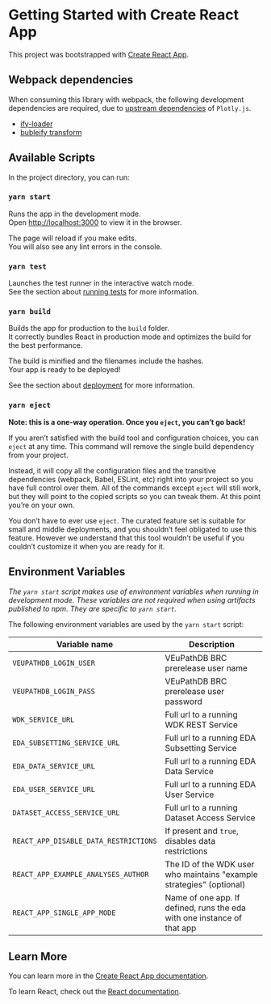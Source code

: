 # Getting Started with Create React App

This project was bootstrapped with [Create React App](https://github.com/facebook/create-react-app).

## Webpack dependencies

When consuming this library with webpack, the following development dependencies
are required, due to [upstream
dependencies](https://github.com/plotly/plotly.js/blob/master/BUILDING.md#webpack) of `Plotly.js`.

- [ify-loader](https://www.npmjs.com/package/ify-loader)
- [bubleify transform](https://www.npmjs.com/package/bubleify)

## Available Scripts

In the project directory, you can run:

### `yarn start`

Runs the app in the development mode.\
Open [http://localhost:3000](http://localhost:3000) to view it in the browser.

The page will reload if you make edits.\
You will also see any lint errors in the console.

### `yarn test`

Launches the test runner in the interactive watch mode.\
See the section about [running tests](https://facebook.github.io/create-react-app/docs/running-tests) for more information.

### `yarn build`

Builds the app for production to the `build` folder.\
It correctly bundles React in production mode and optimizes the build for the best performance.

The build is minified and the filenames include the hashes.\
Your app is ready to be deployed!

See the section about [deployment](https://facebook.github.io/create-react-app/docs/deployment) for more information.

### `yarn eject`

**Note: this is a one-way operation. Once you `eject`, you can’t go back!**

If you aren’t satisfied with the build tool and configuration choices, you can `eject` at any time. This command will remove the single build dependency from your project.

Instead, it will copy all the configuration files and the transitive dependencies (webpack, Babel, ESLint, etc) right into your project so you have full control over them. All of the commands except `eject` will still work, but they will point to the copied scripts so you can tweak them. At this point you’re on your own.

You don’t have to ever use `eject`. The curated feature set is suitable for small and middle deployments, and you shouldn’t feel obligated to use this feature. However we understand that this tool wouldn’t be useful if you couldn’t customize it when you are ready for it.

## Environment Variables

_The `yarn start` script makes use of environment variables when running in development mode. These variables are not required when using artifacts published to npm. They are specific to `yarn start`._

The following environment variables are used by the `yarn start` script:

| Variable name                         | Description                                                             |
| ------------------------------------- | ----------------------------------------------------------------------- |
| `VEUPATHDB_LOGIN_USER`                | VEuPathDB BRC prerelease user name                                      |
| `VEUPATHDB_LOGIN_PASS`                | VEuPathDB BRC prerelease user password                                  |
| `WDK_SERVICE_URL`                     | Full url to a running WDK REST Service                                  |
| `EDA_SUBSETTING_SERVICE_URL`          | Full url to a running EDA Subsetting Service                            |
| `EDA_DATA_SERVICE_URL`                | Full url to a running EDA Data Service                                  |
| `EDA_USER_SERVICE_URL`                | Full url to a running EDA User Service                                  |
| `DATASET_ACCESS_SERVICE_URL`          | Full url to a running Dataset Access Service                            |
| `REACT_APP_DISABLE_DATA_RESTRICTIONS` | If present and `true`, disables data restrictions                       |
| `REACT_APP_EXAMPLE_ANALYSES_AUTHOR`   | The ID of the WDK user who maintains "example strategies" (optional)    |
| `REACT_APP_SINGLE_APP_MODE`           | Name of one app. If defined, runs the eda with one instance of that app |

## Learn More

You can learn more in the [Create React App documentation](https://facebook.github.io/create-react-app/docs/getting-started).

To learn React, check out the [React documentation](https://reactjs.org/).
